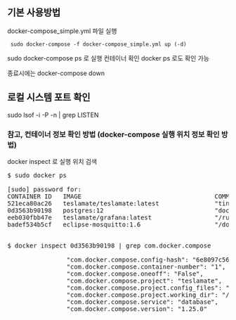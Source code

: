 
## 기본 사용방법
docker-compose_simple.yml 파일 실행

<code> sudo docker-compose -f docker-compose_simple.yml up (-d) </code>

sudo docker-compose ps 로 실행 컨테이너 확인
docker ps 로도 확인 가능

종료시에는 docker-compose down


## 로컬 시스템 포트 확인
sudo lsof -i -P -n | grep LISTEN
 
### 참고, 컨테이너 정보 확인 방법 (docker-compose 실행 위치 정보 확인 방법)
docker inspect 로 실행 위치 검색

<pre>
$ sudo docker ps

[sudo] password for: 
CONTAINER ID   IMAGE                                    COMMAND                  CREATED        STATUS       PORTS                                                                      NAMES
521eca80ac26   teslamate/teslamate:latest               "tini -- /bin/sh /en…"   7 months ago   Up 5 weeks   0.0.0.0:4000->4000/tcp, :::4000->4000/tcp                                  teslamate_teslamate_1
0d3563b90198   postgres:12                              "docker-entrypoint.s…"   7 months ago   Up 5 weeks   5432/tcp                                                                   teslamate_database_1
eeb030fbb47e   teslamate/grafana:latest                 "/run.sh"                7 months ago   Up 5 weeks   0.0.0.0:3000->3000/tcp, :::3000->3000/tcp                                  teslamate_grafana_1
badef534b5cf   eclipse-mosquitto:1.6                    "/docker-entrypoint.…"   7 months ago   Up 5 weeks   0.0.0.0:1883->1883/tcp, :::1883->1883/tcp                                  teslamate_mosquitto_1


$ docker inspect 0d3563b90198 | grep com.docker.compose 

                "com.docker.compose.config-hash": "6e8097c5637a4c80e9bf7d8213a706ea489c7f9",
                "com.docker.compose.container-number": "1",
                "com.docker.compose.oneoff": "False",
                "com.docker.compose.project": "teslamate",
                "com.docker.compose.project.config_files": "docker-compose.yml",
                "com.docker.compose.project.working_dir": "/home/~~~~/teslamate",
                "com.docker.compose.service": "database",
                "com.docker.compose.version": "1.25.0"
 
</pre>
